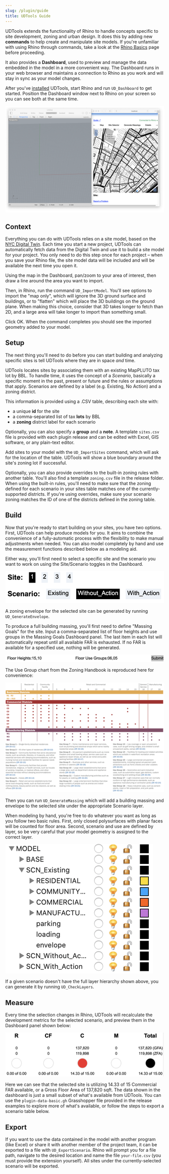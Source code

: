 ```yaml
---
slug: /plugin/guide
title: UDTools Guide
---
```


UDTools extends the functionality of Rhino to handle concepts specific to site development, zoning and urban design. It does this by adding new **commands** to help create and manipulate site models. If you're unfamiliar with using Rhino through commands, take a look at the [Rhino Basics](../learning/rhino-basics) page before proceeding.

It also provides a **Dashboard**, used to preview and manage the data embedded in the model in a more convenient way. The Dashboard runs in your web browser and maintains a connection to Rhino as you work and will stay in sync as your model changes.

After you've [installed](./install) UDTools, start Rhino and run `UD_Dashboard` to get started. Position the Dashboard window next to Rhino on your screen so you can see both at the same time.

![Rhino window and Dashboard side-by-side](../../assets/2020/10/document-dashboard.png)

## Context

Everything you can do with UDTools relies on a site model, based on the [NYC Digital Twin](../digital-twin/about). Each time you start a new project, UDTools can automatically fetch data from the Digital Twin and use it to build a site model for your project. You only need to do this step once for each project – when you save your Rhino file, the site model data will be included and will be available the next time you open it.

Using the map in the Dashboard, pan/zoom to your area of interest, then draw a line around the area you want to import.

Then, in Rhino, run the command `UD_ImportModel`. You'll see options to import the "map only", which will ignore the 3D ground surface and buildings, or to "flatten" which will place the 3D buildings on the ground plane. When making this choice, consider that 3D takes longer to fetch than 2D, and a large area will take longer to import than something small.

Click OK. When the command completes you should see the imported geometry added to your model.

## Setup

The next thing you'll need to do before you can start building and analyzing specific sites is tell UDTools where they are in space *and* time.

UDTools locates sites by associating them with an existing MapPLUTO tax lot by BBL. To handle time, it uses the concept of a *Scenario*, basically a specific moment in the past, present or future and the rules or assumptions that apply. Scenarios are defined by a label (e.g. Existing, No Action) and a zoning district.

This information is provided using a .CSV table, describing each site with:

- a unique **id** for the site
- a comma-separated list of tax **lots** by BBL
- a **zoning** district label for each scenario

Optionally, you can also specify a **group** and a **note**. A template `sites.csv` file is provided with each plugin release and can be edited with Excel, GIS software, or any plain-text editor.

Add sites to your model with the `UD_ImportSites` command, which will ask for the location of the table. UDTools will show a blue boundary around the site's zoning lot if successful.

Optionally, you can also provide overrides to the built-in zoning rules with another table. You'll also find a template `zoning.csv` file in the release folder. When using the built-in rules, you'll need to make sure that the zoning defined for each scenario in your sites table matches one of the currently-supported districts. If you're using overrides, make sure your scenario zoning matches the ID of one of the districts defined in the zoning table.

## Build

Now that you're ready to start building on your sites, you have two options. First, UDTools can help produce models for you. It aims to combine the convenience of a fully-automatic process with the flexibility to make manual adjustments when needed. You can also model completely by hand and use the measurement functions described below as a modeling aid.

Either way, you'll first need to select a specific site and the scenario you want to work on using the Site/Scenario toggles in the Dashboard.

![Rhino window and Dashboard side-by-side](../../assets/2020/10/site-scenario-toggles.png)

A zoning envelope for the selected site can be generated by running `UD_GenerateEnvelope`.

To produce a full building massing, you'll first need to define "Massing Goals" for the site. Input a comma-separated list of floor heights and use groups in the Massing Goals Dashboard panel. The last item in each list will automatically repeat until all available FAR is exhausted. If no FAR is available for a specified use, nothing will be generated.

![Massing Goals panel](../../assets/2020/10/massing-goals.png)  

The Use Group chart from the Zoning Handbook is reproduced here for convenience:

![use group chart](../../assets/2020/10/zh_use-groups.png) 

Then you can run `UD_GenerateMassing` which will add a building massing and envelope to the selected site under the appropriate Scenario layer.

When modeling by hand, you're free to do whatever you want as long as you follow two basic rules. First, only closed polysurfaces with planar faces will be counted for floor area. Second, scenario and use are defined by layer, so be very careful that your model geometry is assigned to the correct layer.

![layer list](../../assets/2020/10/scenario-layers.png) 

If a given scenario doesn't have the full layer hierarchy shown above, you can generate it by running `UD_CheckLayers`.

<!-- If you need to create new layers to denote additional uses, the following naming convention and hierarchy must be observed:

- `MODEL` contains all geometry representing a 'real' physical or legal thing.
  - `BASE` is generated automatically when you run `UD_ImportModel`
  - Scenario layers, `SCN_Scenario_Name` contain all geometry particular to a given scenario. Examples: `SCN_Existing`, `SCN_No-Action`, `SCN_Proposal-2`. `SCN_Existing` and `SCN_No-Action`/`SCN_Without-Action` are special cases that pull floor area data from MapPLUTO instead of the model based on the requirements of the RWCDS analysis.
    - `envelope` contains volumes representing the maximum allowable bulk under the Scenario's zoning.
    - `RESIDENTIAL`, `COMMERCIAL`, `COMMUNITYFACILITY` and `MANUFACTURING` group together sublayers with each specific use
      - Specific uses are coded as `NN_use-label` where NN is a zero-padded number corresponding with a use code in the ZR and use-label is an arbitrary tag that can be used to track groups of floor area for non-zoning purposes. Examples: `02_condo`, `16_auto-related`, `06_office`, `06_local-retail` -->

## Measure

Every time the selection changes in Rhino, UDTools will recalculate the development metrics for the selected scenario, and preview them in the Dashboard panel shown below:

![floor area preview](../../assets/2020/10/floorarea-preview.png)  

Here we can see that the selected site is utilizing 14.33 of 15 Commercial FAR available, or a Gross Floor Area of 137,820 sqft. The data shown in the dashboard is just a small subset of what's available from UDTools. You can use the `plugin-data-basic.gh` Grasshopper file provided in the release examples to explore more of what's available, or follow the steps to export a scenario table below.

## Export

If you want to use the data contained in the model with another program (like Excel) or share it with another member of the project team, it can be exported to a file with `UD_ExportScenario`. Rhino will prompt you for a file path, navigate to the desired location and name the file `your-file.csv` (you must provide the extension yourself). All sites under the currently-selected scenario will be exported.
